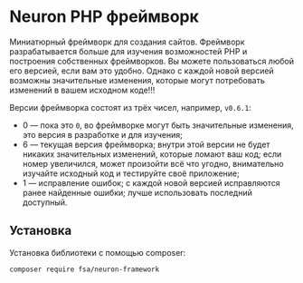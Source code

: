# Neuron PHP фреймворк

Миниатюрный фреймворк для создания сайтов. Фреймворк разрабатывается больше для изучения возможностей PHP и построения собственных фреймворков. Вы можете пользоваться любой его версией, если вам это удобно. Однако с каждой новой версией возможны значительные изменения, которые могут потребовать изменений в вашем исходном коде!!!

Версии фреймворка состоят из трёх чисел, например, `v0.6.1`:

- 0 — пока это `0`, во фреймворке могут быть значительные изменения, это версия в разработке и для изучения;
- 6 — текущая версия фреймворка; внутри этой версии не будет никаких значительных изменений, которые ломают ваш код; если номер увеличился, может произойти всё что угодно, внимательно изучайте исходный код и тестируйте своё приложение;
- 1 — исправление ошибок; с каждой новой версией исправляются ранее найденные ошибки; лучше использовать последний доступный.

## Установка

Установка библиотеки с помощью composer:

```bash
composer require fsa/neuron-framework
```
